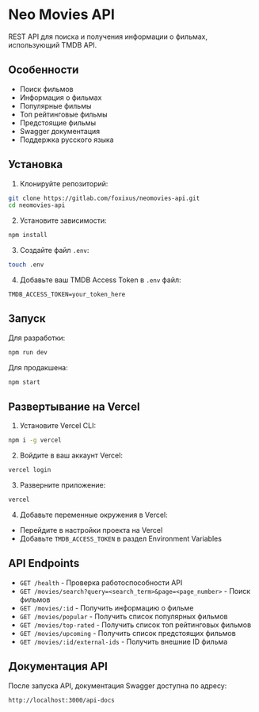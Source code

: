 # Neo Movies API

REST API для поиска и получения информации о фильмах, использующий TMDB API.

## Особенности

- Поиск фильмов
- Информация о фильмах
- Популярные фильмы
- Топ рейтинговые фильмы
- Предстоящие фильмы
- Swagger документация
- Поддержка русского языка

## Установка

1. Клонируйте репозиторий:
```bash
git clone https://gitlab.com/foxixus/neomovies-api.git
cd neomovies-api
```

2. Установите зависимости:
```bash
npm install
```

3. Создайте файл `.env`:
```bash
touch .env
```

4. Добавьте ваш TMDB Access Token в `.env` файл:
```
TMDB_ACCESS_TOKEN=your_token_here
```

## Запуск

Для разработки:
```bash
npm run dev
```

Для продакшена:
```bash
npm start
```

## Развертывание на Vercel

1. Установите Vercel CLI:
```bash
npm i -g vercel
```

2. Войдите в ваш аккаунт Vercel:
```bash
vercel login
```

3. Разверните приложение:
```bash
vercel
```

4. Добавьте переменные окружения в Vercel:
- Перейдите в настройки проекта на Vercel
- Добавьте `TMDB_ACCESS_TOKEN` в раздел Environment Variables

## API Endpoints

- `GET /health` - Проверка работоспособности API
- `GET /movies/search?query=<search_term>&page=<page_number>` - Поиск фильмов
- `GET /movies/:id` - Получить информацию о фильме
- `GET /movies/popular` - Получить список популярных фильмов
- `GET /movies/top-rated` - Получить список топ рейтинговых фильмов
- `GET /movies/upcoming` - Получить список предстоящих фильмов
- `GET /movies/:id/external-ids` - Получить внешние ID фильма

## Документация API

После запуска API, документация Swagger доступна по адресу:
```
http://localhost:3000/api-docs
